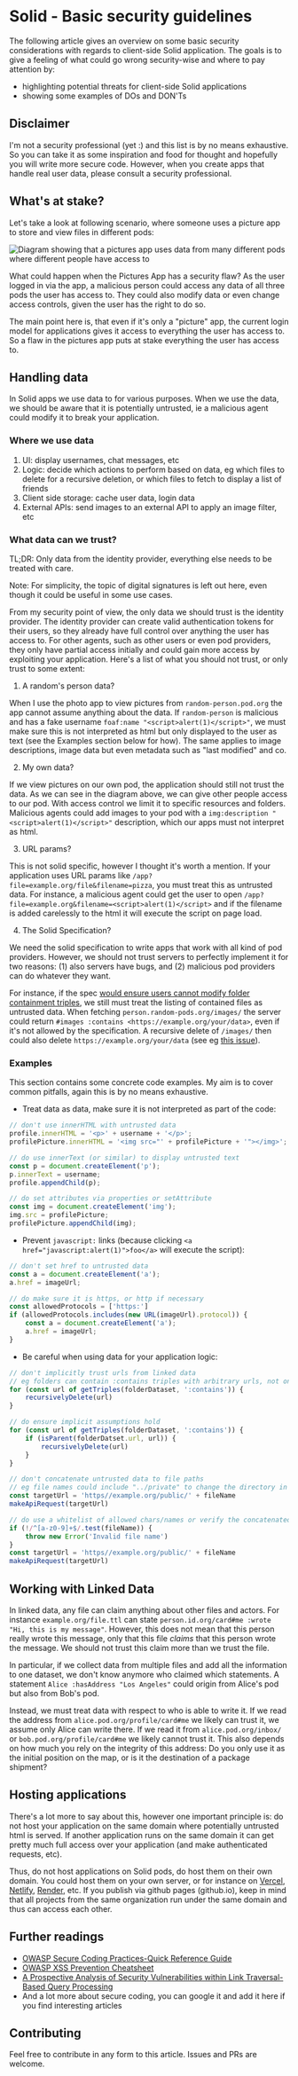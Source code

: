 # Solid - Basic security guidelines

The following article gives an overview on some basic security considerations with regards to client-side Solid application. The goals is to give a feeling of what could go wrong security-wise and where to pay attention by:

- highlighting potential threats for client-side Solid applications
- showing some examples of DOs and DON'Ts

## Disclaimer

I'm not a security professional (yet :) and this list is by no means exhaustive. So you can take it as some inspiration and food for thought and hopefully you will write more secure code. However, when you create apps that handle real user data, please consult a security professional.

## What's at stake?

Let's take a look at following scenario, where someone uses a picture app to store and view files in different pods:

<!-- For editing: open the link in the browser and replace /png/ with /uml/ -->
![Diagram showing that a pictures app uses data from many different pods where different people have access to](https://cdn-0.plantuml.com/plantuml/png/TP7FIiGm48VlynH3JthOmzv5jlW75ZmKHKGM3p4DQzYs4v8KMyHtTwPZiSkkfsQ-P3vcVjsaR6BksmQCpHJnbNg0OEp1x1qM9LRUvZwwX6K81Pg49WJy0iJTy_PDFW-qz_RtP4s3JspXtecK5R_v1e3QPFDk4XlP7p5GVP4kHIT7GKcTj_nEEwrrAU4DTJbImv8JnoV5mzG-QruOB2n2Xs4u8vERSHoFdTK7PUBX-zhJaLRHgNZzltajwjtTa5tiE95jArbA5dBlfIg31mqSxwDtNQq5YsGj5xN4uj5qDRKOfk6IJX9SJDJfUCAhgGRWL72rkfOV12gToZbWcDrADIzO69JF2mDhy6efKB9iLd2sws_D3G_IjyqF)

What could happen when the Pictures App has a security flaw? As the user logged in via the app, a malicious person could access any data of all three pods the user has access to. They could also modify data or even change access controls, given the user has the right to do so.

The main point here is, that even if it's only a "picture" app, the current login model for applications gives it access to everything the user has access to. So a flaw in the pictures app puts at stake everything the user has access to.

## Handling data

In Solid apps we use data to for various purposes. When we use the data, we should be aware that it is potentially untrusted, ie a malicious agent could modify it to break your application.

### Where we use data

1. UI: display usernames, chat messages, etc
2. Logic: decide which actions to perform based on data, eg which files to delete for a recursive deletion, or which files to fetch to display a list of friends
3. Client side storage: cache user data, login data
4. External APIs: send images to an external API to apply an image filter, etc

### What data can we trust?

TL;DR: Only data from the identity provider, everything else needs to be treated with care.

Note: For simplicity, the topic of digital signatures is left out here, even though it could be useful in some use cases.

From my security point of view, the only data we should trust is the identity provider. The identity provider can create valid authentication tokens for their users, so they already have full control over anything the user has access to. For other agents, such as other users or even pod providers, they only have partial access initially and could gain more access by exploiting your application. Here's a list of what you should not trust, or only trust to some extent:

1. A random's person data?

When I use the photo app to view pictures from `random-person.pod.org` the app cannot assume anything about the data. If `random-person` is malicious and has a fake username `foaf:name "<script>alert(1)</script>"`, we must make sure this is not interpreted as html but only displayed to the user as text (see the Examples section below for how). The same applies to image descriptions, image data but even metadata such as "last modified" and co.

2. My own data?

If we view pictures on our own pod, the application should still not trust the data. As we can see in the diagram above, we can give other people access to our pod. With access control we limit it to specific resources and folders. Malicious agents could add images to your pod with a `img:description "<script>alert(1)</script>"` description, which our apps must not interpret as html.

3. URL params?

This is not solid specific, however I thought it's worth a mention. If your application uses URL params like `/app?file=example.org/file&filename=pizza`, you must treat this as untrusted data. For instance, a malicious agent could get the user to open `/app?file=example.org&filename=<script>alert(1)</script>` and if the filename is added carelessly to the html it will execute the script on page load.

4. The Solid Specification?

We need the solid specification to write apps that work with all kind of pod providers. However, we should not trust servers to perfectly implement it for two reasons: (1) also servers have bugs, and (2) malicious pod providers can do whatever they want.

For instance, if the spec [would ensure users cannot modify folder containment triples](https://github.com/solid/specification/issues/451), we still must treat the listing of contained files as untrusted data. When fetching `person.random-pods.org/images/` the server could return `#images :contains <https://example.org/your/data>`, even if it's not allowed by the specification. A recursive delete of `/images/` then could also delete `https://example.org/your/data` (see eg [this issue](https://github.com/SolidOS/solid-logic/issues/62)).


### Examples

This section contains some concrete code examples. My aim is to cover common pitfalls, again this is by no means exhaustive.

- Treat data as data, make sure it is not interpreted as part of the code:

```javascript
// don't use innerHTML with untrusted data
profile.innerHTML = '<p>' + username + '</p>';
profilePicture.innerHTML = '<img src="' + profilePicture + '"></img>';

// do use innerText (or similar) to display untrusted text
const p = document.createElement('p');
p.innerText = username;
profile.appendChild(p);

// do set attributes via properties or setAttribute
const img = document.createElement('img');
img.src = profilePicture;
profilePicture.appendChild(img);
```

- Prevent `javascript:` links (because clicking `<a href="javascript:alert(1)">foo</a>` will execute the script):

```javascript
// don't set href to untrusted data
const a = document.createElement('a');
a.href = imageUrl;

// do make sure it is https, or http if necessary
const allowedProtocols = ['https:']
if (allowedProtocols.includes(new URL(imageUrl).protocol)) {
    const a = document.createElement('a');
    a.href = imageUrl;
}
```

- Be careful when using data for your application logic:

```javascript
// don't implicitly trust urls from linked data
// eg folders can contain :contains triples with arbitrary urls, not only children
for (const url of getTriples(folderDataset, ':contains')) {
    recursivelyDelete(url)
}

// do ensure implicit assumptions hold
for (const url of getTriples(folderDataset, ':contains')) {
    if (isParent(folderDatset.url, url)) {
        recursivelyDelete(url)
    }
}

// don't concatenate untrusted data to file paths
// eg file names could include "../private" to change the directory in requests or contain "foo?delete=true" to add additional parameters to a request
const targetUrl = 'https//example.org/public/' + fileName
makeApiRequest(targetUrl)

// do use a whitelist of allowed chars/names or verify the concatenated url (TODO: add example how to verify resolved url client-side)
if (!/^[a-z0-9]+$/.test(fileName)) {
    throw new Error('Invalid file name')
}
const targetUrl = 'https//example.org/public/' + fileName
makeApiRequest(targetUrl)
```

## Working with Linked Data

In linked data, any file can claim anything about other files and actors. For instance `example.org/file.ttl` can state `person.id.org/card#me :wrote "Hi, this is my message"`. However, this does not mean that this person really wrote this message, only that this file *claims* that this person wrote the message. We should not trust this claim more than we trust the file.

In particular, if we collect data from multiple files and add all the information to one dataset, we don't know anymore who claimed which statements. A statement `Alice :hasAddress "Los Angeles"` could origin from Alice's pod but also from Bob's pod.

Instead, we must treat data with respect to who is able to write it. If we read the address from `alice.pod.org/profile/card#me` we likely can trust it, we assume only Alice can write there. If we read it from `alice.pod.org/inbox/` or `bob.pod.org/profile/card#me` we likely cannot trust it. This also depends on how much you rely on the integrity of this address: Do you only use it as the initial position on the map, or is it the destination of a package shipment?

## Hosting applications

There's a lot more to say about this, however one important principle is: do not host your application on the same domain where potentially untrusted html is served. If another application runs on the same domain it can get pretty much full access over your application (and make authenticated requests, etc).

Thus, do not host applications on Solid pods, do host them on their own domain. You could host them on your own server, or for instance on [Vercel](https://vercel.com/), [Netlify](https://www.netlify.com/), [Render](https://render.com/), etc. If you publish via github pages (github.io), keep in mind that all projects from the same organization run under the same domain and thus can access each other.

## Further readings

- [OWASP Secure Coding Practices-Quick Reference Guide](https://owasp.org/www-project-secure-coding-practices-quick-reference-guide/)
- [OWASP XSS Prevention Cheatsheet](https://cheatsheetseries.owasp.org/cheatsheets/Cross_Site_Scripting_Prevention_Cheat_Sheet.html)
- [A Prospective Analysis of Security Vulnerabilities within Link Traversal-Based Query Processing](https://rubensworks.github.io/article-ldtraversal-security-short/)
- And a lot more about secure coding, you can google it and add it here if you find interesting articles

## Contributing

Feel free to contribute in any form to this article. Issues and PRs are welcome.